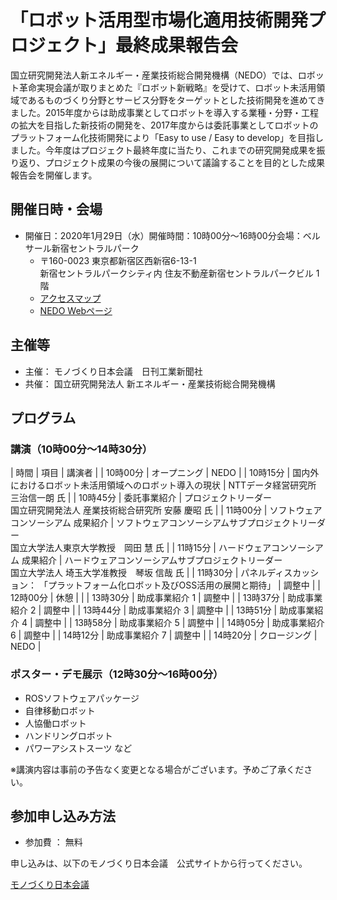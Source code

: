 # 「ロボット活用型市場化適用技術開発プロジェクト」最終成果報告会

国立研究開発法人新エネルギー・産業技術総合開発機構（NEDO）では、ロボット革命実現会議が取りまとめた『ロボット新戦略』を受けて、ロボット未活用領域であるものづくり分野とサービス分野をターゲットとした技術開発を進めてきました。2015年度からは助成事業としてロボットを導入する業種・分野・工程の拡大を目指した新技術の開発を、2017年度からは委託事業としてロボットのプラットフォーム化技術開発により「Easy to use / Easy to develop」を目指しました。今年度はプロジェクト最終年度に当たり、これまでの研究開発成果を振り返り、プロジェクト成果の今後の展開について議論することを目的とした成果報告会を開催します。

## 開催日時・会場

- 開催日：2020年1月29日（水）開催時間：10時00分～16時00分会場：ベルサール新宿セントラルパーク
  - 〒160-0023 東京都新宿区西新宿6-13-1 <br/> 新宿セントラルパークシティ内 住友不動産新宿セントラルパークビル 1階
  - [アクセスマップ](https://www.bellesalle.co.jp/shisetsu/shinjuku/bs_shinjuku/access/)
  - [NEDO Webページ](https://www.nedo.go.jp/events/CD_100113.html)

## 主催等

- 主催： モノづくり日本会議　日刊工業新聞社
- 共催： 国立研究開発法人 新エネルギー・産業技術総合開発機構

## プログラム

### 講演（10時00分～14時30分）
| 時間	   | 項目     	 | 講演者 |
| 10時00分 | オープニング	| NEDO |
| 10時15分 | 国内外におけるロボット未活用領域へのロボット導入の現状	| NTTデータ経営研究所 三治信一朗 氏 |
| 10時45分 | 委託事業紹介	| プロジェクトリーダー <br/> 国立研究開発法人 産業技術総合研究所 安藤 慶昭 氏 |
| 11時00分 | ソフトウェアコンソーシアム 成果紹介	| ソフトウェアコンソーシアムサブプロジェクトリーダー <br/> 国立大学法人東京大学教授　岡田 慧 氏 |
| 11時15分 | ハードウェアコンソーシアム 成果紹介	| ハードウェアコンソーシアムサブプロジェクトリーダー <br/> 国立大学法人 埼玉大学准教授　琴坂 信哉 氏 |
| 11時30分 | パネルディスカッション： 「プラットフォーム化ロボット及びOSS活用の展開と期待」 | 調整中 |
| 12時00分 | 休憩 | |
| 13時30分 | 助成事業紹介	1 | 調整中 |
| 13時37分 | 助成事業紹介	2 | 調整中 |
| 13時44分 | 助成事業紹介	3 | 調整中 |
| 13時51分 | 助成事業紹介	4 | 調整中 |
| 13時58分 | 助成事業紹介	5 | 調整中 |
| 14時05分 | 助成事業紹介	6 | 調整中 |
| 14時12分 | 助成事業紹介	7 | 調整中 |
| 14時20分 | クロージング	  | NEDO |

### ポスター・デモ展示（12時30分～16時00分）

- ROSソフトウェアパッケージ
- 自律移動ロボット
- 人協働ロボット
- ハンドリングロボット
- パワーアシストスーツ など

※講演内容は事前の予告なく変更となる場合がございます。予めご了承ください。

## 参加申し込み方法

- 参加費 ： 無料

申し込みは、以下のモノづくり日本会議　公式サイトから行ってください。

[モノづくり日本会議](https://www.cho-monodzukuri.jp/event/show/id/wsz896g7sk)



